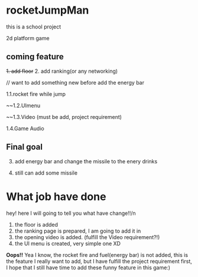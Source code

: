 # rocketJumpMan

this is a school project

2d platform game

coming feature
----------------
~~1. add floor~~
2. add ranking(or any networking)


// want to add something new before add the energy bar


1.1.rocket fire while jump


~~1.2.UImenu


~~1.3.Video (must be add, project requirement)


1.4.Game Audio

Final goal
-----

3. add energy bar and change the missile to the enery drinks


4. still can add some missile


What job have done
===========
hey! here I will going to tell you what have change!!/n
1. the floor is added
2. the ranking page is prepared, I am going to add it in
3. the opening video is added. (fulfill the Video requirement?!)
4. the UI menu is created, very simple one XD

__Oops!!__
Yea I know, the rocket fire and fuel(energy bar) is not added, this is the feature I really want to add, but I have fulfill the project requirement first, I hope that I still have time to add these funny feature in this game:)

